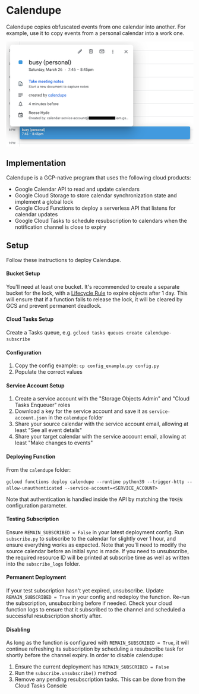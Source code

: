 # Calendupe

Calendupe copies obfuscated events from one calendar into another. For example, use it to copy events from a personal 
calendar into a work one.

![Calendupe screenshot](screenshot.png)

## Implementation

Calendupe is a GCP-native program that uses the following cloud products:
- Google Calendar API to read and update calendars
- Google Cloud Storage to store calendar synchronization state and implement a global lock
- Google Cloud Functions to deploy a serverless API that listens for calendar updates
- Google Cloud Tasks to schedule resubscription to calendars when the notification channel is close to expiry

## Setup
Follow these instructions to deploy Calendupe.

#### Bucket Setup

You'll need at least one bucket. It's recommended to create a separate bucket for the lock, with a 
[Lifecycle Rule](https://cloud.google.com/storage/docs/managing-lifecycles) to expire objects after 1 day. This 
will ensure that if a function fails to release the lock, it will be cleared by GCS and prevent permanent deadlock.

#### Cloud Tasks Setup

Create a Tasks queue, e.g. `gcloud tasks queues create calendupe-subscribe`

#### Configuration

1. Copy the config example: `cp config_example.py config.py`
2. Populate the correct values

#### Service Account Setup

1. Create a service account with the "Storage Objects Admin" and "Cloud Tasks Enqueuer" roles
2. Download a key for the service account and save it as `service-account.json` in the `calendupe` folder
3. Share your source calendar with the service account email, allowing at least "See all event details"
4. Share your target calendar with the service account email, allowing at least "Make changes to events"

#### Deploying Function

From the `calendupe` folder:

`gcloud functions deploy calendupe --runtime python39 --trigger-http --allow-unauthenticated --service-account=<SERVICE_ACCOUNT>`

Note that authentication is handled inside the API by matching the `TOKEN` configuration parameter.

#### Testing Subscription

Ensure `REMAIN_SUBSCRIBED = False` in your latest deployment config. Run `subscribe.py` to subscribe to the calendar 
for slightly over 1 hour, and ensure everything works as expected. Note that you'll need to modify the source 
calendar before an initial sync is made. If you need to unsubscribe, the required resource ID will be printed at 
subscribe time as well as written into the `subscribe_logs` folder.

#### Permanent Deployment

If your test subscription hasn't yet expired, unsubscribe. Update `REMAIN_SUBSCRIBED = True` in your config and 
redeploy the function. Re-run the subscription, unsubscribing before if needed. Check your cloud function logs to 
ensure that it subscribed to the channel and scheduled a successful resubscription shortly after.

#### Disabling

As long as the function is configured with `REMAIN_SUBSCRIBED = True`, it will continue refreshing its subscription by 
scheduling a resubscribe task for shortly before the channel expiry. 
In order to disable calendupe:
1. Ensure the current deployment has `REMAIN_SUBSCRIBED = False`
2. Run the `subscribe.unsubscribe()` method
3. Remove any pending resubscription tasks. This can be done from the Cloud Tasks Console
